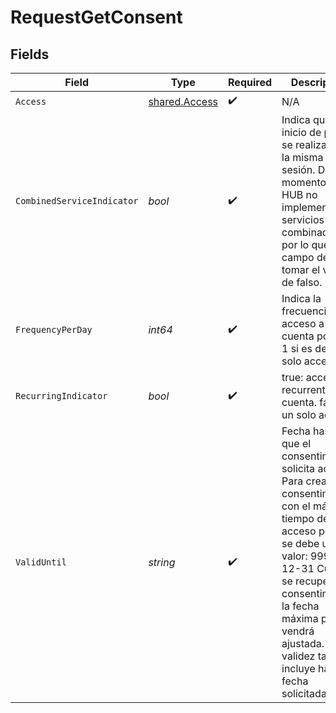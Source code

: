 # RequestGetConsent


## Fields

| Field                                                                                                                                                                                                                                                                                            | Type                                                                                                                                                                                                                                                                                             | Required                                                                                                                                                                                                                                                                                         | Description                                                                                                                                                                                                                                                                                      | Example                                                                                                                                                                                                                                                                                          |
| ------------------------------------------------------------------------------------------------------------------------------------------------------------------------------------------------------------------------------------------------------------------------------------------------ | ------------------------------------------------------------------------------------------------------------------------------------------------------------------------------------------------------------------------------------------------------------------------------------------------ | ------------------------------------------------------------------------------------------------------------------------------------------------------------------------------------------------------------------------------------------------------------------------------------------------ | ------------------------------------------------------------------------------------------------------------------------------------------------------------------------------------------------------------------------------------------------------------------------------------------------ | ------------------------------------------------------------------------------------------------------------------------------------------------------------------------------------------------------------------------------------------------------------------------------------------------ |
| `Access`                                                                                                                                                                                                                                                                                         | [shared.Access](../../../pkg/models/shared/access.md)                                                                                                                                                                                                                                            | :heavy_check_mark:                                                                                                                                                                                                                                                                               | N/A                                                                                                                                                                                                                                                                                              |                                                                                                                                                                                                                                                                                                  |
| `CombinedServiceIndicator`                                                                                                                                                                                                                                                                       | *bool*                                                                                                                                                                                                                                                                                           | :heavy_check_mark:                                                                                                                                                                                                                                                                               | Indica que un inicio de pago se realizará en la misma sesión. De momento el HUB no implementará servicios combinados por lo que este campo deberá tomar el valor de falso.                                                                                                                       | false                                                                                                                                                                                                                                                                                            |
| `FrequencyPerDay`                                                                                                                                                                                                                                                                                | *int64*                                                                                                                                                                                                                                                                                          | :heavy_check_mark:                                                                                                                                                                                                                                                                               | Indica la frecuencia de acceso a la cuenta por día. 1 si es de un solo acceso.                                                                                                                                                                                                                   | 4                                                                                                                                                                                                                                                                                                |
| `RecurringIndicator`                                                                                                                                                                                                                                                                             | *bool*                                                                                                                                                                                                                                                                                           | :heavy_check_mark:                                                                                                                                                                                                                                                                               | true: acceso recurrente a la cuenta. false: un solo acceso.                                                                                                                                                                                                                                      | true                                                                                                                                                                                                                                                                                             |
| `ValidUntil`                                                                                                                                                                                                                                                                                     | *string*                                                                                                                                                                                                                                                                                         | :heavy_check_mark:                                                                                                                                                                                                                                                                               | Fecha hasta la que el consentimiento solicita acceso. Para crear el consentimiento con el máximo tiempo de acceso posible se debe usar el valor: 9999-12-31 Cuando se recupere el consentimiento, la fecha máxima posible vendrá ajustada. La validez también incluye hasta la fecha solicitada. | 2020-05-17 00:00:00 +0000 UTC                                                                                                                                                                                                                                                                    |